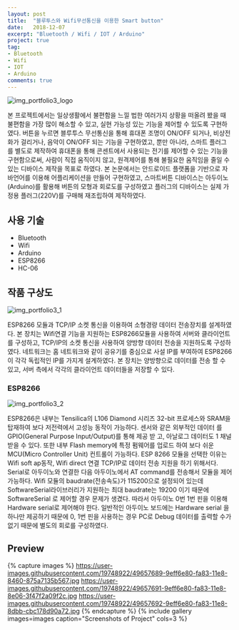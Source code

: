 ```yaml
---
layout: post
title:  "블루투스와 Wifi무선통신을 이용한 Smart button"
date:   2018-12-07
excerpt: "Bluetooth / Wifi / IOT / Arduino"
project: true
tag:
- Bluetooth
- Wifi
- IOT
- Arduino
comments: true
---
```


![img_portfolio3_logo](https://user-images.githubusercontent.com/19748922/49657851-f1408f80-fa83-11e8-9be3-203a71327fa1.jpg)


 본 프로젝트에서는 일상생활에서 불편함을 느낄 법한 여러가지 상황을 떠올려 봤을 때 불편함을 가장 많이 해소할 수 있고, 실현 가능성 있는 기능을 제어할 수 있도록 구현하였다. 버튼을 누르면 블루투스 무선통신을 통해 휴대폰 조명이 ON/OFF 되거나, 비상전화가 걸리거나, 음악이 ON/OFF 되는 기능을 구현하였고, 뿐만 아니라, 스마트 플러그를 별도로 제작하여 휴대폰을 통해 콘센트에서 사용되는 전기를 제어할 수 있는 기능을 구현함으로써, 사람이 직접 움직이지 않고, 원격제어를 통해 불필요한 움직임을 줄일 수 있는 디바이스 제작을 목표로 하였다. 본 논문에서는 안드로이드 플랫폼을 기반으로 자바언어를 이용해 어플리케이션을 만들어 구현하였고, 스마트버튼 디바이스는 아두이노(Arduino)를 활용해 버튼의 모형과 회로도를 구성하였고 플러그의 디바이스는 실제 가정용 플러그(220V)를 구매해 재조립하여 제작하였다.

## 사용 기술
* Bluetooth
* Wifi
* Arduino
* ESP8266
* HC-06

## 작품 구상도

![img_portfolio3_1](https://user-images.githubusercontent.com/19748922/49657835-ef76cc00-fa83-11e8-9226-2131bd59bbea.jpg)


ESP8266 모듈과 TCP/IP 소켓 통신을 이용하여 소형경량 데이터 전송장치를 설계하였다. 본 장치는 Wifi연결 기능을 지원하는 ESP8266모듈을 사용하여 서버와 클라이언트를 구성하고, TCP/IP의 소켓 통신을 사용하여 양방향 데이터 전송을 지원하도록 구성하였다. 네트워크는 홈 네트워크와 같이 공유기를 중심으로 사설 IP를 부여하여 ESP8266이 각각 독립적인 IP를 가지게 설계하였다. 본 장치는 양방향으로 데이터를 전송 할 수 있고, 서버 측에서 각각의 클라이언트 데이터들을 저장할 수 있다.

### ESP8266

![img_portfolio3_2](https://user-images.githubusercontent.com/19748922/49657836-ef76cc00-fa83-11e8-896b-b652b034b703.jpg)

ESP8266은 내부는 Tensilica의 L106 Diamond 시리즈 32-bit 프로세스와 SRAM을 탑재하여 보다 저전력에서 고성능 동작이 가능하다. 센서와 같은 외부적인 데이터 를 GPIO(General Purpose Input/Output)를 통해 제공 받 고, 아날로그 데이터도 1 채널 받을 수 있다. 또한 내부 Flash memory에 특정 펌웨어를 업로드 하여 보다 쉬운 MCU(Micro Controller Unit) 컨트롤이 가능하다. ESP 8266 모듈을 선택한 이유는 Wifi soft ap동작, Wifi direct 연결 TCP/IP로 데이터 전송 지원을 하기 위해서다. Serial로 아두이노와 연결한 다음 아두이노에서 AT command를 전송해서 모듈을 제어 가능하다. Wifi 모듈의 baudrate(전송속도)가 115200으로 설정되어 있는데 SoftwareSerial라이브러리가 지원하는 최대 baudrate는 19200 이기 때문에 SoftwareSerial 로 제어할 경우 문제가 생겼다. 따라서 아두이노 0번 1번 핀을 이용해 Hardware serial로 제어해야 한다. 일반적인 아두이노
보드에는 Hardware serial 을 하나만 제공하기 때문에 0, 1번 핀을 사용하는 경우 PC로 Debug 데이터를 출력할 수가 없기 때문에 별도의 회로를 구성하였다.

###

## Preview

{% capture images %}
https://user-images.githubusercontent.com/19748922/49657689-9eff6e80-fa83-11e8-8460-875a7135b567.jpg
https://user-images.githubusercontent.com/19748922/49657691-9eff6e80-fa83-11e8-8e06-3f47f2a09f2c.jpg
https://user-images.githubusercontent.com/19748922/49657692-9eff6e80-fa83-11e8-8dbb-cbc178d90a72.jpg
{% endcapture %}
{% include gallery images=images caption="Screenshots of Project" cols=3 %}



